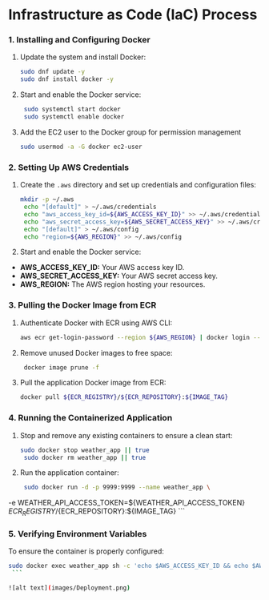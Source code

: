 # Infrastructure as Code (IaC) Process


### **1. Installing and Configuring Docker**
1. Update the system and install Docker:
   ```bash
   sudo dnf update -y
   sudo dnf install docker -y
    ```
2. Start and enable the Docker service:
   ```bash
    sudo systemctl start docker
    sudo systemctl enable docker

    ```
3. Add the EC2 user to the Docker group for permission management
   ```bash
   sudo usermod -a -G docker ec2-user
    ```

### **2.  Setting Up AWS Credentials**
1. Create the `.aws` directory and set up credentials and configuration files:
   ```bash
   mkdir -p ~/.aws
    echo "[default]" > ~/.aws/credentials
    echo "aws_access_key_id=${AWS_ACCESS_KEY_ID}" >> ~/.aws/credentials
    echo "aws_secret_access_key=${AWS_SECRET_ACCESS_KEY}" >> ~/.aws/credentials
    echo "[default]" > ~/.aws/config
    echo "region=${AWS_REGION}" >> ~/.aws/config
    ```
2. Start and enable the Docker service:
- **AWS_ACCESS_KEY_ID:** Your AWS access key ID.  
- **AWS_SECRET_ACCESS_KEY:** Your AWS secret access key.  
- **AWS_REGION:** The AWS region hosting your resources.  


### **3. Pulling the Docker Image from ECR**
1. Authenticate Docker with ECR using AWS CLI:
   ```bash
   aws ecr get-login-password --region ${AWS_REGION} | docker login --username AWS --password-stdin ${ECR_REGISTRY}
    ```
2. Remove unused Docker images to free space:
   ```bash
    docker image prune -f
    ```
3. Pull the application Docker image from ECR:
   ```bash
   docker pull ${ECR_REGISTRY}/${ECR_REPOSITORY}:${IMAGE_TAG}
    ```
    

### **4. Running the Containerized Application**
1. Stop and remove any existing containers to ensure a clean start:
   ```bash
   sudo docker stop weather_app || true
    sudo docker rm weather_app || true
    ```
2. Run the application container:
   ```bash
    sudo docker run -d -p 9999:9999 --name weather_app \
  -e WEATHER_API_ACCESS_TOKEN=${WEATHER_API_ACCESS_TOKEN} \
  ${ECR_REGISTRY}/${ECR_REPOSITORY}:${IMAGE_TAG}
    ```


### **5. Verifying Environment Variables**
To ensure the container is properly configured:
   ```bash
   sudo docker exec weather_app sh -c 'echo $AWS_ACCESS_KEY_ID && echo $AWS_SECRET_ACCESS_KEY && echo $AWS_REGION'
    ```

![alt text](images/Deployment.png)